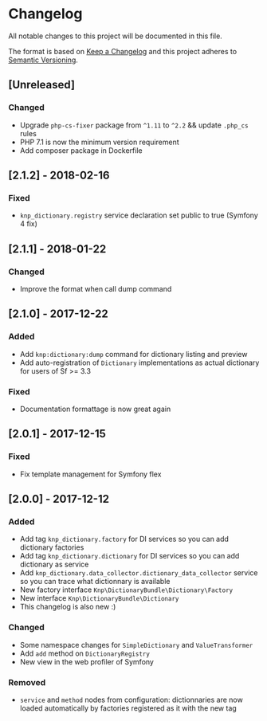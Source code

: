 # Changelog
All notable changes to this project will be documented in this file.

The format is based on [Keep a Changelog](http://keepachangelog.com/en/1.0.0/)
and this project adheres to [Semantic Versioning](http://semver.org/spec/v2.0.0.html).

## [Unreleased]
### Changed
- Upgrade `php-cs-fixer` package from `^1.11` to `^2.2` && update `.php_cs` rules
- PHP 7.1 is now the minimum version requirement
- Add composer package in Dockerfile

## [2.1.2] - 2018-02-16
### Fixed
- `knp_dictionary.registry` service declaration set public to true (Symfony 4 fix)

## [2.1.1] - 2018-01-22
### Changed
- Improve the format when call dump command

## [2.1.0] - 2017-12-22
### Added
- Add `knp:dictionary:dump` command for dictionary listing and preview
- Add auto-registration of `Dictionary` implementations as actual dictionary for users of Sf >= 3.3

### Fixed
- Documentation formattage is now great again

## [2.0.1] - 2017-12-15

### Fixed
- Fix template management for Symfony flex

## [2.0.0] - 2017-12-12
### Added
- Add tag `knp_dictionary.factory` for DI services so you can add dictionary factories
- Add tag `knp_dictionary.dictionary` for DI services so you can add dictionary as service
- Add `knp_dictionary.data_collector.dictionary_data_collector` service so you can trace what dictionnary is available
- New factory interface `Knp\DictionaryBundle\Dictionary\Factory`
- New interface `Knp\DictionaryBundle\Dictionary`
- This changelog is also new :)

### Changed
- Some namespace changes for `SimpleDictionary` and `ValueTransformer`
- Add `add` method on `DictionaryRegistry`
- New view in the web profiler of Symfony

### Removed
- `service` and `method` nodes from configuration: dictionnaries are now loaded automatically by factories registered as it with the new tag
